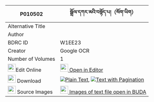 |P010502|སྒྲོལ་དཀར་མའི་བསྟོད་པ།（སོག་ཡིག） 
| --- | --- 
|Alternative Title |
|Author | 
|BDRC ID | W1EE23
|Creator | Google OCR
|Number of Volumes| 1
|<img width="25" src="https://img.icons8.com/color/25/000000/edit-property.png">Edit Online| [<img width="25" src="https://avatars.githubusercontent.com/u/45091458?s=200&v=4"> Open in Editor](http://editor.openpecha.org/P010502)
|<img width="25" src="https://img.icons8.com/fluent/48/000000/download-2.png"/>  Download | [![](https://img.icons8.com/color/20/000000/txt.png)Plain Text](https://github.com/Openpecha/P010502/releases/download/v1/drol_ka_ra_ma_i_topa_sokyik_plain_P010502.zip), [![](https://img.icons8.com/color/20/000000/txt.png)Text with Pagination](https://github.com/Openpecha/P010502/releases/download/v1/drol_ka_ra_ma_i_topa_sokyik_pages_P010502.zip)
|<img width="25" src="https://img.icons8.com/plasticine/100/000000/pictures-folder.png"/>  Source Images | [<img width="25" src="https://library.bdrc.io/icons/BUDA-small.svg"> Images of text file open in BUDA](https://library.bdrc.io/show/bdr:W1EE23)